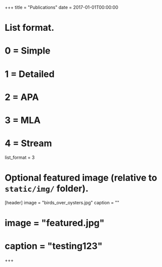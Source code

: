 +++
title = "Publications"
date = 2017-01-01T00:00:00

# List format.
#   0 = Simple
#   1 = Detailed
#   2 = APA
#   3 = MLA
#   4 = Stream
list_format = 3

# Optional featured image (relative to `static/img/` folder).
[header]
image = "birds_over_oysters.jpg"
caption = ""
# image = "featured.jpg"
# caption = "testing123"
+++

